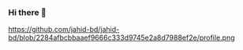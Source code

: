 ### Hi there 👋
https://github.com/jahid-bd/jahid-bd/blob/2284afbcbbaaef9666c333d9745e2a8d7988ef2e/profile.png
<!--
**jahid-bd/jahid-bd** is a ✨ _special_ ✨ repository because its `README.md` (this file) appears on your GitHub profile.

Here are some ideas to get you started:

- 🔭 I’m currently working on ...
- 🌱 I’m currently learning ...
- 👯 I’m looking to collaborate on ...
- 🤔 I’m looking for help with ...
- 💬 Ask me about ...
- 📫 How to reach me: ...
- 😄 Pronouns: ...
- ⚡ Fun fact: ...
-->
